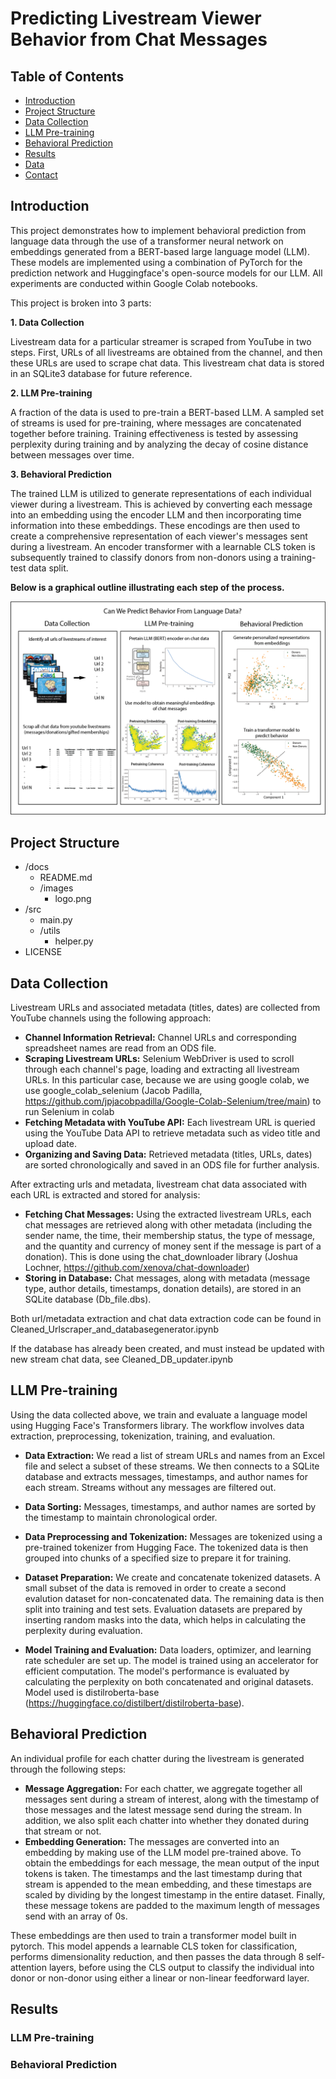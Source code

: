 # Predicting Livestream Viewer Behavior from Chat Messages

## Table of Contents
- [Introduction](#introduction)
- [Project Structure](#project-structure)
- [Data Collection](#Data-Collection)
- [LLM Pre-training](#LLM-Pre--training)
- [Behavioral Prediction](#Behavioral-Prediction)
- [Results](#Results)
- [Data](#data)
- [Contact](#contact)

## Introduction

This project demonstrates how to implement behavioral prediction from language data through the use of a transformer neural network on embeddings generated from a BERT-based large language model (LLM). These models are implemented using a combination of PyTorch for the prediction network and Huggingface's open-source models for our LLM. All experiments are conducted within Google Colab notebooks.

This project is broken into 3 parts:

**1. Data Collection**

Livestream data for a particular streamer is scraped from YouTube in two steps. First, URLs of all livestreams are obtained from the channel, and then these URLs are used to scrape chat data. This livestream chat data is stored in an SQLite3 database for future reference.

**2. LLM Pre-training**

A fraction of the data is used to pre-train a BERT-based LLM. A sampled set of streams is used for pre-training, where messages are concatenated together before training. Training effectiveness is tested by assessing perplexity during training and by analyzing the decay of cosine distance between messages over time.

**3. Behavioral Prediction**

The trained LLM is utilized to generate representations of each individual viewer during a livestream. This is achieved by converting each message into an embedding using the encoder LLM and then incorporating time information into these embeddings. These encodings are then used to create a comprehensive representation of each viewer's messages sent during a livestream. An encoder transformer with a learnable CLS token is subsequently trained to classify donors from non-donors using a training-test data split.


**Below is a graphical outline illustrating each step of the process.**

![Graphical Outline](Images/ProjectoutlineLQ.png)





## Project Structure
- /docs
  - README.md
  - /images
    - logo.png
- /src
  - main.py
  - /utils
    - helper.py
- LICENSE

## Data Collection

Livestream URLs and associated metadata (titles, dates) are collected from YouTube channels using the following approach:

- **Channel Information Retrieval:** Channel URLs and corresponding spreadsheet names are read from an ODS file.
- **Scraping Livestream URLs:** Selenium WebDriver is used to scroll through each channel's page, loading and extracting all livestream URLs. In this particular case, because we are using google colab, we use google_colab_selenium (Jacob Padilla, https://github.com/jpjacobpadilla/Google-Colab-Selenium/tree/main) to run Selenium in colab
- **Fetching Metadata with YouTube API:** Each livestream URL is queried using the YouTube Data API to retrieve metadata such as video title and upload date.
- **Organizing and Saving Data:** Retrieved metadata (titles, URLs, dates) are sorted chronologically and saved in an ODS file for further analysis.


After extracting urls and metadata, livestream chat data associated with each URL is extracted and stored for analysis:
- **Fetching Chat Messages:** Using the extracted livestream URLs, each chat messages are retrieved along with other metadata (including the sender name, the time, their membership status, the type of message, and the quantity and currency of money sent if the message is part of a donation). This is done using the chat_downloader library (Joshua Lochner, https://github.com/xenova/chat-downloader)
- **Storing in Database:** Chat messages, along with metadata (message type, author details, timestamps, donation details), are stored in an SQLite database (Db_file.dbs).

Both url/metadata extraction and chat data extraction code can be found in Cleaned_Urlscraper_and_databasegenerator.ipynb


If the database has already been created, and must instead be updated with new stream chat data, see Cleaned_DB_updater.ipynb

## LLM Pre-training

Using the data collected above, we train and evaluate a language model using Hugging Face's Transformers library. The workflow involves data extraction, preprocessing, tokenization, training, and evaluation.

- **Data Extraction:** We read a list of stream URLs and names from an Excel file and select a subset of these streams. We then connects to a SQLite database and extracts messages, timestamps, and author names for each stream. Streams without any messages are filtered out.
  
- **Data Sorting:** Messages, timestamps, and author names are sorted by the timestamp to maintain chronological order.

- **Data Preprocessing and Tokenization:** Messages are tokenized using a pre-trained tokenizer from Hugging Face. The tokenized data is then grouped into chunks of a specified size to prepare it for training.

- **Dataset Preparation:** We create and concatenate tokenized datasets. A small subset of the data is removed in order to create a second evalution dataset for non-concatenated data. The remaining data is then split into training and test sets. Evaluation datasets are prepared by inserting random masks into the data, which helps in calculating the perplexity during evaluation.

- **Model Training and Evaluation:** Data loaders, optimizer, and learning rate scheduler are set up. The model is trained using an accelerator for efficient computation. The model's performance is evaluated by calculating the perplexity on both concatenated and original datasets. Model used is distilroberta-base  (https://huggingface.co/distilbert/distilroberta-base).

## Behavioral Prediction

An individual profile for each chatter during the livestream is generated through the following steps:

- **Message Aggregation:** For each chatter, we aggregate together all messages sent during a stream of interest, along with the timestamp of those messages and the latest message send during the stream. In addition, we also split each chatter into whether they donated during that stream or not.
- **Embedding Generation:** The messages are converted into an embedding by making use of the LLM model pre-trained above. To obtain the embeddings for each message, the mean output of the input tokens is taken. The timestamps and the last timestamp during that stream is appended to the mean embedding, and these timestaps are scaled by dividing by the longest timestamp in the entire dataset. Finally, these message tokens are padded to the maximum length of messages send with an array of 0s.

These embeddings are then used to train a transformer model built in pytorch. This model appends a learnable CLS token for classification, performs dimensionality reduction, and then passes the data through 8 self-attention layers, before using the CLS output to classify the individual into donor or non-donor using either a linear or non-linear feedforward layer. 

## Results
### LLM Pre-training

### Behavioral Prediction

